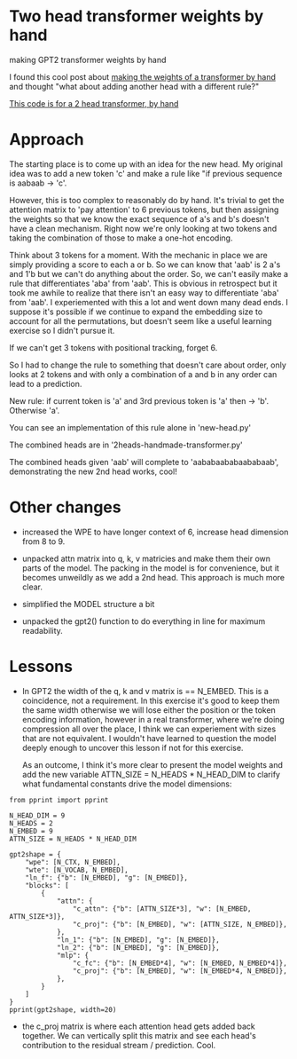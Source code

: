 # Two head transformer weights by hand
making GPT2 transformer weights by hand

I found this cool post about [making the weights of a transformer by hand](https://vgel.me/posts/handmade-transformer
) and thought "what about adding another head with a different rule?" 

[This code is for a 2 head transformer, by hand](/2heads-handmade-transformer.py)

# Approach

The starting place is to come up with an idea for the new head. My original idea was to add a new token 'c' and make a rule like "if previous sequence is aabaab -> 'c'. 

However, this is too complex to reasonably do by hand. It's trivial to get the attention matrix to 'pay attention' to 6 previous tokens, but then assigning the weights so that we know the exact sequence of a's and b's doesn't have a clean mechanism. Right now we're only looking at two tokens and taking the combination of those to make a one-hot encoding.  

Think about 3 tokens for a moment. With the mechanic in place we are simply providing a score to each a or b. So we can know that 'aab' is 2 a's and 1'b but we can't do anything about the order. So, we can't easily make a rule that differentiates 'aba' from 'aab'. This is obvious in retrospect but it took me awhile to realize that there isn't an easy way to differentiate 'aba' from 'aab'. I experiemented with this a lot and went down many dead ends. I suppose it's possible if we continue to expand the embedding size to account for all the permutations, but doesn't seem like a useful learning exercise so I didn't pursue it. 

If we can't get 3 tokens with positional tracking, forget 6.

So I had to change the rule to something that doesn't care about order, only looks at 2 tokens and with only a combination of a and b in any order can lead to a prediction. 

New rule: 
if current token is 'a' and 3rd previous token is 'a' then -> 'b'. Otherwise 'a'.

You can see an implementation of this rule alone in 'new-head.py'

The combined heads are in '2heads-handmade-transformer.py'

The combined heads given 'aab' will complete to 'aababaababaababaab', demonstrating the new 2nd head works, cool!


# Other changes

* increased the WPE to have longer context of 6, increase head dimension from 8 to 9. 

* unpacked attn matrix into q, k, v matricies and make them their own parts of the model. The packing in the model is for convenience, but it becomes unweildly as we add a 2nd head. This approach is much more clear. 

* simplified the MODEL structure a bit

* unpacked the gpt2() function to do everything in line for maximum readability. 

# Lessons

* In GPT2 the width of the q, k and v matrix is == N_EMBED. This is a coincidence, not a requirement. In this exercise it's good to keep them the same width otherwise we will lose either the position or the token encoding information, however in a real transformer, where we're doing compression all over the place, I think we can experiement with sizes that are not equivalent. I wouldn't have learned to question the model deeply enough to uncover this lesson if not for this exercise. 

    As an outcome, I think it's more clear to present the model weights and add the new variable ATTN_SIZE = N_HEADS * N_HEAD_DIM to clarify what fundamental constants drive the model dimensions: 

```
from pprint import pprint

N_HEAD_DIM = 9 
N_HEADS = 2
N_EMBED = 9
ATTN_SIZE = N_HEADS * N_HEAD_DIM

gpt2shape = {
    "wpe": [N_CTX, N_EMBED],  
    "wte": [N_VOCAB, N_EMBED],
    "ln_f": {"b": [N_EMBED], "g": [N_EMBED]},
    "blocks": [
        {
            "attn": {
                "c_attn": {"b": [ATTN_SIZE*3], "w": [N_EMBED, ATTN_SIZE*3]},
                "c_proj": {"b": [N_EMBED], "w": [ATTN_SIZE, N_EMBED]},
            },
            "ln_1": {"b": [N_EMBED], "g": [N_EMBED]},
            "ln_2": {"b": [N_EMBED], "g": [N_EMBED]},
            "mlp": {
                "c_fc": {"b": [N_EMBED*4], "w": [N_EMBED, N_EMBED*4]},
                "c_proj": {"b": [N_EMBED], "w": [N_EMBED*4, N_EMBED]},
            },
        }
    ]
}
pprint(gpt2shape, width=20)
```


* the c_proj matrix is where each attention head gets added back together. We can vertically split this matrix and see each head's contribution to the residual stream / prediction. Cool. 